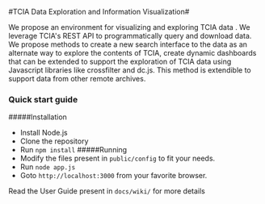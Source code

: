 #TCIA Data Exploration and Information Visualization#

We propose an environment for visualizing and exploring TCIA data . We leverage TCIA's REST API to programmatically query and download data. We propose methods to create a new search interface to the data as an alternate way to explore the contents of TCIA, create dynamic dashboards that can be extended to support the exploration of TCIA data using Javascript libraries like crossfilter and dc.js. This method is extendible to support data from other remote archives.

### Quick start guide ###
#####Installation
* Install Node.js
* Clone the repository
* Run ```npm install```
#####Running
* Modify the files present in ```public/config``` to fit your needs.
* Run ```node app.js```
* Goto ```http://localhost:3000``` from your favorite browser.

Read the User Guide present in ```docs/wiki/``` for more details
